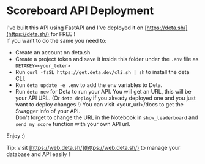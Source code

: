 # Scoreboard API Deployment

I've built this API using FastAPI and I've deployed it on [https://deta.sh/](https://deta.sh/) for FREE !  
If you want to do the same you need to:

- Create an account on deta.sh
- Create a project token and save it inside this folder under the `.env` file as `DETAKEY=<your_token>`
- Run `curl -fsSL https://get.deta.dev/cli.sh | sh` to install the deta CLI.
- Run `deta update -e .env` to add the env variables to Deta.
- Run `deta new` for Deta to run your API. You will get an URL, this will be your API URL. (Or `deta deploy` if you already deployed one and you just want to deploy changes !)
  You can visit <your_url>/docs to get the Swagger info of your API.  
  Don't forget to change the URL in the Notebook in `show_leaderboard` and `send_my_score` function with your own API url.

Enjoy :)

Tip: visit [https://web.deta.sh/](https://web.deta.sh/) to manage your database and API easily !
